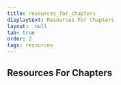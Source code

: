 ```yaml
---
title: resources_for_chapters
displaytext: Resources For Chapters
layout:  null
tab: true
order: 2
tags: resources
---
```


## Resources For Chapters



